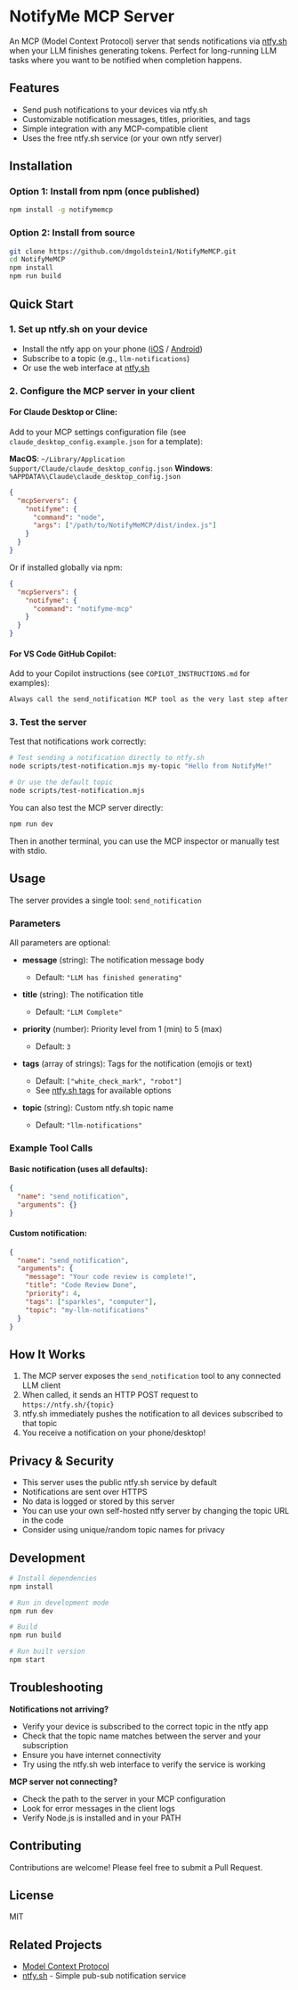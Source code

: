# NotifyMe MCP Server

An MCP (Model Context Protocol) server that sends notifications via [ntfy.sh](https://ntfy.sh) when your LLM finishes generating tokens. Perfect for long-running LLM tasks where you want to be notified when completion happens.

## Features

- Send push notifications to your devices via ntfy.sh
- Customizable notification messages, titles, priorities, and tags
- Simple integration with any MCP-compatible client
- Uses the free ntfy.sh service (or your own ntfy server)

## Installation

### Option 1: Install from npm (once published)
```bash
npm install -g notifymemcp
```

### Option 2: Install from source
```bash
git clone https://github.com/dmgoldstein1/NotifyMeMCP.git
cd NotifyMeMCP
npm install
npm run build
```

## Quick Start

### 1. Set up ntfy.sh on your device
- Install the ntfy app on your phone ([iOS](https://apps.apple.com/us/app/ntfy/id1625396347) / [Android](https://play.google.com/store/apps/details?id=io.heckel.ntfy))
- Subscribe to a topic (e.g., `llm-notifications`)
- Or use the web interface at [ntfy.sh](https://ntfy.sh)

### 2. Configure the MCP server in your client

#### For Claude Desktop or Cline:
Add to your MCP settings configuration file (see `claude_desktop_config.example.json` for a template):

**MacOS**: `~/Library/Application Support/Claude/claude_desktop_config.json`
**Windows**: `%APPDATA%\Claude\claude_desktop_config.json`

```json
{
  "mcpServers": {
    "notifyme": {
      "command": "node",
      "args": ["/path/to/NotifyMeMCP/dist/index.js"]
    }
  }
}
```

Or if installed globally via npm:
```json
{
  "mcpServers": {
    "notifyme": {
      "command": "notifyme-mcp"
    }
  }
}
```

#### For VS Code GitHub Copilot:
Add to your Copilot instructions (see `COPILOT_INSTRUCTIONS.md` for examples):
```markdown
Always call the send_notification MCP tool as the very last step after completing any task or response.
```

### 3. Test the server

Test that notifications work correctly:

```bash
# Test sending a notification directly to ntfy.sh
node scripts/test-notification.mjs my-topic "Hello from NotifyMe!"

# Or use the default topic
node scripts/test-notification.mjs
```

You can also test the MCP server directly:

```bash
npm run dev
```

Then in another terminal, you can use the MCP inspector or manually test with stdio.

## Usage

The server provides a single tool: `send_notification`

### Parameters

All parameters are optional:

- **message** (string): The notification message body
  - Default: `"LLM has finished generating"`
  
- **title** (string): The notification title
  - Default: `"LLM Complete"`
  
- **priority** (number): Priority level from 1 (min) to 5 (max)
  - Default: `3`
  
- **tags** (array of strings): Tags for the notification (emojis or text)
  - Default: `["white_check_mark", "robot"]`
  - See [ntfy.sh tags](https://docs.ntfy.sh/emojis/) for available options
  
- **topic** (string): Custom ntfy.sh topic name
  - Default: `"llm-notifications"`

### Example Tool Calls

#### Basic notification (uses all defaults):
```json
{
  "name": "send_notification",
  "arguments": {}
}
```

#### Custom notification:
```json
{
  "name": "send_notification",
  "arguments": {
    "message": "Your code review is complete!",
    "title": "Code Review Done",
    "priority": 4,
    "tags": ["sparkles", "computer"],
    "topic": "my-llm-notifications"
  }
}
```

## How It Works

1. The MCP server exposes the `send_notification` tool to any connected LLM client
2. When called, it sends an HTTP POST request to `https://ntfy.sh/{topic}`
3. ntfy.sh immediately pushes the notification to all devices subscribed to that topic
4. You receive a notification on your phone/desktop!

## Privacy & Security

- This server uses the public ntfy.sh service by default
- Notifications are sent over HTTPS
- No data is logged or stored by this server
- You can use your own self-hosted ntfy server by changing the topic URL in the code
- Consider using unique/random topic names for privacy

## Development

```bash
# Install dependencies
npm install

# Run in development mode
npm run dev

# Build
npm run build

# Run built version
npm start
```

## Troubleshooting

**Notifications not arriving?**
- Verify your device is subscribed to the correct topic in the ntfy app
- Check that the topic name matches between the server and your subscription
- Ensure you have internet connectivity
- Try using the ntfy.sh web interface to verify the service is working

**MCP server not connecting?**
- Check the path to the server in your MCP configuration
- Look for error messages in the client logs
- Verify Node.js is installed and in your PATH

## Contributing

Contributions are welcome! Please feel free to submit a Pull Request.

## License

MIT

## Related Projects

- [Model Context Protocol](https://modelcontextprotocol.io/)
- [ntfy.sh](https://ntfy.sh) - Simple pub-sub notification service
